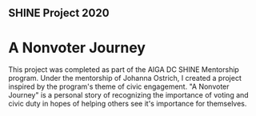 ## SHINE Project 2020

# A Nonvoter Journey

This project was completed as part of the AIGA DC SHINE Mentorship program. Under the mentorship of Johanna Ostrich, I created a project inspired by the program's theme of civic engagement. "A Nonvoter Journey" is a personal story of recognizing the importance of voting and civic duty in hopes of helping others see it's importance for themselves.
 

